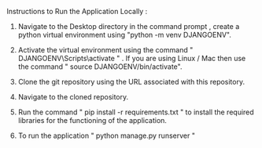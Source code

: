 Instructions to Run the Application Locally : 


1. Navigate to the Desktop directory in the command prompt , create a python virtual environment using "python -m venv DJANGOENV".

2. Activate the virtual environment using the command " DJANGOENV\Scripts\activate " . If you are using Linux / Mac then use the command " source DJANGOENV/bin/activate".

3. Clone the git repository using the URL associated with this repository.

4. Navigate to the cloned repository.

5. Run the command " pip install -r requirements.txt " to install the required libraries for the functioning of the application.

6. To run the application " python manage.py runserver "
